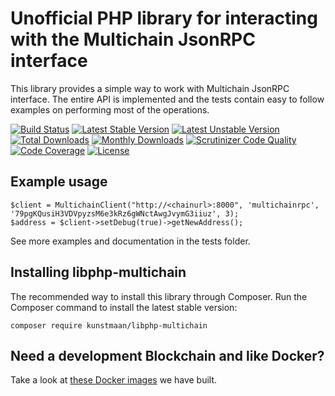 # Unofficial PHP library for interacting with the Multichain JsonRPC interface

This library provides a simple way to work with Multichain JsonRPC interface. The entire API is implemented and the tests contain easy to follow examples on performing most of the operations. 

[![Build Status](https://travis-ci.org/Kunstmaan/libphp-multichain.svg?branch=master)](https://travis-ci.org/Kunstmaan/libphp-multichain)
[![Latest Stable Version](https://poser.pugx.org/kunstmaan/libphp-multichain/v/stable)](https://packagist.org/packages/kunstmaan/libphp-multichain)
[![Latest Unstable Version](https://poser.pugx.org/kunstmaan/libphp-multichain/v/unstable)](https://packagist.org/packages/kunstmaan/libphp-multichain)
[![Total Downloads](https://poser.pugx.org/kunstmaan/libphp-multichain/downloads)](https://packagist.org/packages/kunstmaan/libphp-multichain)
[![Monthly Downloads](https://poser.pugx.org/kunstmaan/libphp-multichain/d/monthly)](https://packagist.org/packages/kunstmaan/libphp-multichain)
[![Scrutinizer Code Quality](https://scrutinizer-ci.com/g/Kunstmaan/libphp-multichain/badges/quality-score.png?b=master)](https://scrutinizer-ci.com/g/Kunstmaan/libphp-multichain/?branch=master)
[![Code Coverage](https://scrutinizer-ci.com/g/Kunstmaan/libphp-multichain/badges/coverage.png?b=master)](https://scrutinizer-ci.com/g/Kunstmaan/libphp-multichain/?branch=master)
[![License](https://poser.pugx.org/kunstmaan/libphp-multichain/license)](https://packagist.org/packages/kunstmaan/libphp-multichain)

## Example usage

    $client = MultichainClient("http://<chainurl>:8000", 'multichainrpc', '79pgKQusiH3VDVpyzsM6e3kRz6gWNctAwgJvymG3iiuz', 3);
    $address = $client->setDebug(true)->getNewAddress();

See more examples and documentation in the tests folder.

## Installing libphp-multichain

The recommended way to install this library through Composer. Run the Composer command to install the latest stable version:

    composer require kunstmaan/libphp-multichain

## Need a development Blockchain and like Docker?

Take a look at [these Docker images](https://github.com/Kunstmaan/docker-multichain) we have built.
